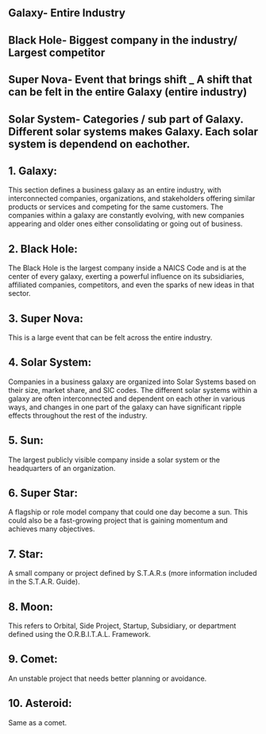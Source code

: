 

## Galaxy- Entire Industry 
## Black Hole- Biggest company in the industry/ Largest competitor
## Super Nova- Event that brings shift _ A shift that can be felt in the entire Galaxy (entire industry)
## Solar System- Categories / sub part of Galaxy. Different solar systems makes Galaxy. Each solar system is dependend on eachother. 


## 1. Galaxy: 
This section defines a business galaxy as an entire industry, with interconnected companies, organizations, and stakeholders offering similar products or services and competing for the same customers. The companies within a galaxy are constantly evolving, with new companies appearing and older ones either consolidating or going out of business.

## 2. Black Hole: 
The Black Hole is the largest company inside a NAICS Code and is at the center of every galaxy, exerting a powerful influence on its subsidiaries, affiliated companies, competitors, and even the sparks of new ideas in that sector.

## 3. Super Nova: 
This is a large event that can be felt across the entire industry.

## 4. Solar System: 
Companies in a business galaxy are organized into Solar Systems based on their size, market share, and SIC codes. The different solar systems within a galaxy are often interconnected and dependent on each other in various ways, and changes in one part of the galaxy can have significant ripple effects throughout the rest of the industry.

## 5. Sun: 
The largest publicly visible company inside a solar system or the headquarters of an organization.

## 6. Super Star: 
A flagship or role model company that could one day become a sun. This could also be a fast-growing project that is gaining momentum and achieves many objectives.

## 7. Star: 
A small company or project defined by S.T.A.R.s (more information included in the S.T.A.R. Guide).

## 8. Moon: 
This refers to Orbital, Side Project, Startup, Subsidiary, or department defined using the O.R.B.I.T.A.L. Framework.

## 9. Comet: 
An unstable project that needs better planning or avoidance.

## 10. Asteroid: 
Same as a comet.
